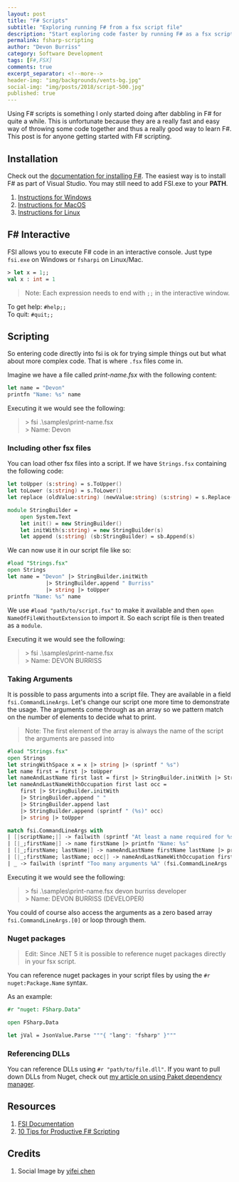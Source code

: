 ```yaml
---
layout: post
title: "F# Scripts"
subtitle: "Exploring running F# from a fsx script file"
description: "Start exploring code faster by running F# as a fsx script file"
permalink: fsharp-scripting
author: "Devon Burriss"
category: Software Development
tags: [F#,FSX]
comments: true
excerpt_separator: <!--more-->
header-img: "img/backgrounds/vents-bg.jpg"
social-img: "img/posts/2018/script-500.jpg"
published: true
---
```

Using F# scripts is something I only started doing after dabbling in F# for quite a while. This is unfortunate because they are a really fast and easy way of throwing some code together and thus a really good way to learn F#. This post is for anyone getting started with F# scripting.
<!--more-->

## Installation

Check out the [documentation for installing F#](https://docs.microsoft.com/en-us/dotnet/fsharp/get-started/install-fsharp?tabs=windows). The easiest way is to install F# as part of Visual Studio. You may still need to add FSI.exe to your **PATH**.

1. [Instructions for Windows](https://fsharp.org/use/windows/)
1. [Instructions for MacOS](https://fsharp.org/use/mac/)
1. [Instructions for Linux](https://fsharp.org/use/linux/)

## F# Interactive

FSI allows you to execute F# code in an interactive console. Just type `fsi.exe` on Windows or `fsharpi` on Linux/Mac.

```fsharp
> let x = 1;;
val x : int = 1
```

> Note: Each expression needs to end with `;;` in the interactive window.

To get help: `#help;;`  
To quit: `#quit;;`

## Scripting

So entering code directly into fsi is ok for trying simple things out but what about more complex code. That is where `.fsx` files come in. 

Imagine we have a file called *print-name.fsx* with the following content:

```fsharp
let name = "Devon"
printfn "Name: %s" name
```

Executing it we would see the following:

> &gt; fsi .\samples\print-name.fsx  
> &gt; Name: Devon

### Including other fsx files

You can load other fsx files into a script. If we have `Strings.fsx` containing the following code:

```fsharp
let toUpper (s:string) = s.ToUpper()
let toLower (s:string) = s.ToLower()
let replace (oldValue:string) (newValue:string) (s:string) = s.Replace(oldValue,newValue)

module StringBuilder =
    open System.Text
    let init() = new StringBuilder()
    let initWith(s:string) = new StringBuilder(s)
    let append (s:string) (sb:StringBuilder) = sb.Append(s)
```

We can now use it in our script file like so:

```fsharp
#load "Strings.fsx"
open Strings
let name = "Devon" |> StringBuilder.initWith
            |> StringBuilder.append " Burriss"
            |> string |> toUpper
printfn "Name: %s" name
```

We use `#load "path/to/script.fsx"` to make it available and then `open NameOfFileWithoutExtension` to import it. So each script file is then treated as a `module`.

Executing it we would see the following:

> &gt; fsi .\samples\print-name.fsx  
> &gt; Name: DEVON BURRISS

### Taking Arguments

It is possible to pass arguments into a script file. They are available in a field `fsi.CommandLineArgs`. Let's change our script one more time to demonstrate the usage. The arguments come through as an array so we pattern match on the number of elements to decide what to print.

> Note: The first element of the array is always the name of the script the arguments are passed into

```fsharp
#load "Strings.fsx"
open Strings
let stringWithSpace x = x |> string |> (sprintf " %s")
let name first = first |> toUpper
let nameAndLastName first last = first |> StringBuilder.initWith |> StringBuilder.append last |> stringWithSpace |> toUpper
let nameAndLastNameWithOccupation first last occ = 
    first |> StringBuilder.initWith 
    |> StringBuilder.append " " 
    |> StringBuilder.append last 
    |> StringBuilder.append (sprintf " (%s)" occ)
    |> string |> toUpper

match fsi.CommandLineArgs with
| [|scriptName;|] -> failwith (sprintf "At least a name required for %s" scriptName)
| [|_;firstName|] -> name firstName |> printfn "Name: %s"
| [|_;firstName; lastName|] -> nameAndLastName firstName lastName |> printfn "Name: %s"
| [|_;firstName; lastName; occ|] -> nameAndLastNameWithOccupation firstName lastName occ |> printfn "Name: %s"
| _ -> failwith (sprintf "Too many arguments %A" (fsi.CommandLineArgs |> Array.tail))
```

Executing it we would see the following:

> &gt; fsi .\samples\print-name.fsx devon burriss developer  
> &gt; Name: DEVON BURRISS (DEVELOPER)

You could of course also access the arguments as a zero based array `fsi.CommandLineArgs.[0]` or loop through them.

### Nuget packages

> Edit: Since .NET 5 it is possible to reference nuget packages directly in your fsx script.

You can reference nuget packages in your script files by using the `#r nuget:Package.Name` syntax.

As an example:

```fsharp
#r "nuget: FSharp.Data"

open FSharp.Data

let jVal = JsonValue.Parse """{ "lang": "fsharp" }"""
```

### Referencing DLLs

You can reference DLLs using `#r "path/to/file.dll"`. If you want to pull down DLLs from Nuget, check out [my article on using Paket dependency manager](/up-and-running-with-paket).

## Resources

1. [FSI Documentation](https://docs.microsoft.com/en-us/dotnet/fsharp/tutorials/fsharp-interactive/)
1. [10 Tips for Productive F# Scripting](http://brandewinder.com/2016/02/06/10-fsharp-scripting-tips/)

## Credits

1. Social Image by [yifei chen](https://unsplash.com/@0628fromchina)